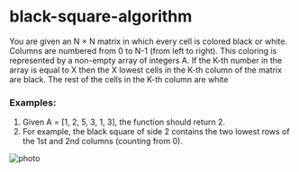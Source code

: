 # black-square-algorithm

You are given an N × N matrix in which every cell is colored black or white. 
Columns are numbered from 0 to N-1 (from left to right). This coloring is represented by a non-empty array of integers A. 
If the K-th number in the array is equal to X then the X lowest cells in the K-th column of the matrix are black. 
The rest of the cells in the K-th column are white

### Examples:
1. Given A = [1, 2, 5, 3, 1, 3],  the function should return 2.
2. For example, the black square of side 2 contains the two lowest rows of the 1st and 2nd columns (counting from 0).

![photo](https://github.com/mohamed-gasser/black-square-algorithm/assets/102036714/9c171af5-241e-404b-99a5-062201eac8ed)


